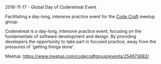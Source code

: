 2018-11-17 - Global Day of Coderetreat Event

Facilitating a day-long, intensive practice event for the [Code Craft](https://www.meetup.com/codecraftgroup) meetup group.

Coderetreat is a day-long, intensive practice event, focusing on the fundamentals of software development and design. By providing developers the opportunity to take part in focused practice, away from the pressures of 'getting things done'.

Meetup: https://www.meetup.com/codecraftgroup/events/254073682/
